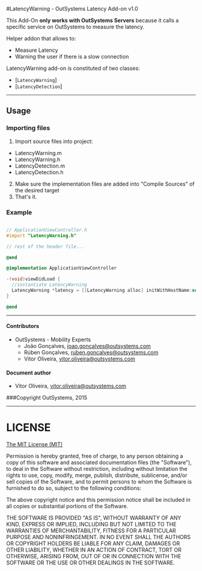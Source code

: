 #LatencyWarning - OutSystems Latency Add-on v1.0

This Add-On **only works with OutSystems Servers** because it calls a specific service on OutSystems to measure the latency.

Helper addon that allows to:

- Measure Latency
- Warning the user if there is a slow connection

LatencyWarning add-on is constituted of two classes:

- [`LatencyWarning`]
- [`LatencyDetection`]

---

## Usage

### Importing files
1. Import source files into project:
  - LatencyWarning.m
  - LatencyWarning.h
  - LatencyDetection.m
  - LatencyDetection.h
2. Make sure the implementation files are added into "Compile Sources" of the desired target
4. That's it.

### Example

```objective-c

// ApplicationViewController.h
#import "LatencyWarning.h"

// rest of the header file...

@end
```

```objective-c
@implementation ApplicationViewController

-(void)viewDidLoad {
  //instantiate LatencyWarning
  LatencyWarning *latency = [[LatencyWarning alloc] initWithHostName:self.infrastructure.hostname andMainView:self.view];
}

@end

```
---
#### Contributors
- OutSystems - Mobility Experts
    - João Gonçalves, <joao.goncalves@outsystems.com>
    - Rúben Gonçalves, <ruben.goncalves@outsystems.com>
    - Vitor Oliveira, <vitor.oliveira@outsystems.com>

#### Document author
- Vitor Oliveira, <vitor.oliveira@outsystems.com>

###Copyright OutSystems, 2015

---

LICENSE
=======


[The MIT License (MIT)](http://www.opensource.org/licenses/mit-license.html)

Permission is hereby granted, free of charge, to any person obtaining a copy
of this software and associated documentation files (the "Software"), to deal
in the Software without restriction, including without limitation the rights
to use, copy, modify, merge, publish, distribute, sublicense, and/or sell
copies of the Software, and to permit persons to whom the Software is
furnished to do so, subject to the following conditions:

The above copyright notice and this permission notice shall be included in
all copies or substantial portions of the Software.

THE SOFTWARE IS PROVIDED "AS IS", WITHOUT WARRANTY OF ANY KIND, EXPRESS OR
IMPLIED, INCLUDING BUT NOT LIMITED TO THE WARRANTIES OF MERCHANTABILITY,
FITNESS FOR A PARTICULAR PURPOSE AND NONINFRINGEMENT. IN NO EVENT SHALL THE
AUTHORS OR COPYRIGHT HOLDERS BE LIABLE FOR ANY CLAIM, DAMAGES OR OTHER
LIABILITY, WHETHER IN AN ACTION OF CONTRACT, TORT OR OTHERWISE, ARISING FROM,
OUT OF OR IN CONNECTION WITH THE SOFTWARE OR THE USE OR OTHER DEALINGS IN
THE SOFTWARE.
